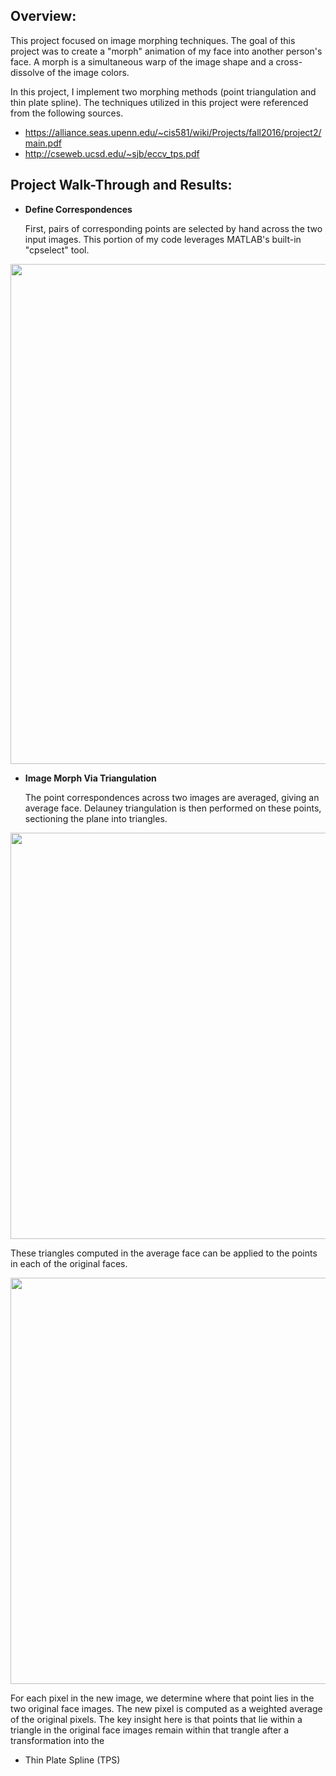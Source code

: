 Overview:
------------------
This project focused on image morphing techniques.  The goal of this project was to create a "morph" animation of my face into another person's face.  A morph is a simultaneous warp of the image shape and a cross-dissolve of the image colors.  

In this project, I implement two morphing methods (point triangulation and thin plate spline).  The techniques utilized in this project were referenced from the following sources.

- https://alliance.seas.upenn.edu/~cis581/wiki/Projects/fall2016/project2/main.pdf
- http://cseweb.ucsd.edu/~sjb/eccv_tps.pdf

Project Walk-Through and Results:
--------------------

- **Define Correspondences**

  First, pairs of corresponding points are selected by hand across the two input images.  This portion of my code leverages MATLAB's built-in "cpselect" tool.

<p align="center">
  <img src="https://cloud.githubusercontent.com/assets/9031637/20342033/c413059c-abb6-11e6-9ea7-4e75bf347f61.png" width="800">
</p>

- **Image Morph Via Triangulation**

  The point correspondences across two images are averaged, giving an average face.  Delauney triangulation is then performed on these points, sectioning the plane into triangles.

<p align="center">
  <img src="https://cloud.githubusercontent.com/assets/22136934/20359373/89a8e934-abfd-11e6-854d-070eb894a3cb.jpg" width="650">
</p>

  These triangles computed in the average face can be applied to the points in each of the original faces.

<p align="center">
  <img src="https://cloud.githubusercontent.com/assets/22136934/20359569/801e8b70-abfe-11e6-8f33-914d75fb50c2.jpg" width="650">
</p>

  For each pixel in the new image, we determine where that point lies in the two original face images.  The new pixel is computed as a weighted 
  average of the original pixels.  The key insight here is that points that lie within a triangle in the original face images remain within that trangle after a transformation into the 


- Thin Plate Spline (TPS)
